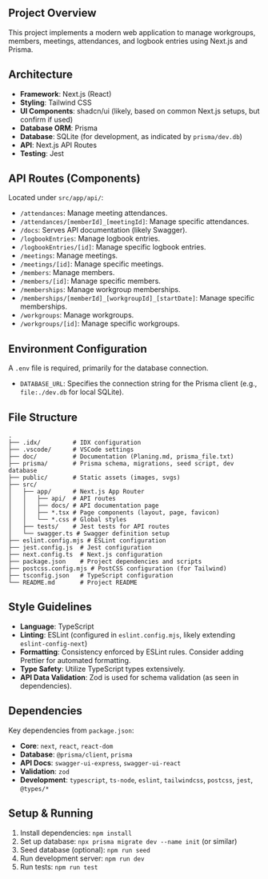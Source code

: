 ## Project Overview
This project implements a modern web application to manage workgroups, members, meetings, attendances, and logbook entries using Next.js and Prisma.

## Architecture
- **Framework**: Next.js (React)
- **Styling**: Tailwind CSS
- **UI Components**: shadcn/ui (likely, based on common Next.js setups, but confirm if used)
- **Database ORM**: Prisma
- **Database**: SQLite (for development, as indicated by `prisma/dev.db`)
- **API**: Next.js API Routes
- **Testing**: Jest

## API Routes (Components)
Located under `src/app/api/`:
- `/attendances`: Manage meeting attendances.
- `/attendances/[memberId]_[meetingId]`: Manage specific attendances.
- `/docs`: Serves API documentation (likely Swagger).
- `/logbookEntries`: Manage logbook entries.
- `/logbookEntries/[id]`: Manage specific logbook entries.
- `/meetings`: Manage meetings.
- `/meetings/[id]`: Manage specific meetings.
- `/members`: Manage members.
- `/members/[id]`: Manage specific members.
- `/memberships`: Manage workgroup memberships.
- `/memberships/[memberId]_[workgroupId]_[startDate]`: Manage specific memberships.
- `/workgroups`: Manage workgroups.
- `/workgroups/[id]`: Manage specific workgroups.

## Environment Configuration
A `.env` file is required, primarily for the database connection.
- `DATABASE_URL`: Specifies the connection string for the Prisma client (e.g., `file:./dev.db` for local SQLite).

## File Structure
```
.
├── .idx/         # IDX configuration
├── .vscode/      # VSCode settings
├── doc/          # Documentation (Planing.md, prisma_file.txt)
├── prisma/       # Prisma schema, migrations, seed script, dev database
├── public/       # Static assets (images, svgs)
├── src/
│   ├── app/      # Next.js App Router
│   │   ├── api/  # API routes
│   │   ├── docs/ # API documentation page
│   │   ├── *.tsx # Page components (layout, page, favicon)
│   │   └── *.css # Global styles
│   ├── tests/    # Jest tests for API routes
│   └── swagger.ts # Swagger definition setup
├── eslint.config.mjs # ESLint configuration
├── jest.config.js  # Jest configuration
├── next.config.ts  # Next.js configuration
├── package.json    # Project dependencies and scripts
├── postcss.config.mjs # PostCSS configuration (for Tailwind)
├── tsconfig.json   # TypeScript configuration
└── README.md       # Project README
```

## Style Guidelines
- **Language**: TypeScript
- **Linting**: ESLint (configured in `eslint.config.mjs`, likely extending `eslint-config-next`)
- **Formatting**: Consistency enforced by ESLint rules. Consider adding Prettier for automated formatting.
- **Type Safety**: Utilize TypeScript types extensively.
- **API Data Validation**: Zod is used for schema validation (as seen in dependencies).

## Dependencies
Key dependencies from `package.json`:
- **Core**: `next`, `react`, `react-dom`
- **Database**: `@prisma/client`, `prisma`
- **API Docs**: `swagger-ui-express`, `swagger-ui-react`
- **Validation**: `zod`
- **Development**: `typescript`, `ts-node`, `eslint`, `tailwindcss`, `postcss`, `jest`, `@types/*`

## Setup & Running
1.  Install dependencies: `npm install`
2.  Set up database: `npx prisma migrate dev --name init` (or similar)
3.  Seed database (optional): `npm run seed`
4.  Run development server: `npm run dev`
5.  Run tests: `npm run test`

